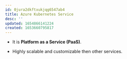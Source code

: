 ```yaml
---
id: 0jura2dkftxukjqg6547ab4
title: Azure Kubernetes Service
desc: ''
updated: 1654866141224
created: 1653660795817
---
```


* It is **Platform as a Service (PaaS)**.

* Highly scalable and customizable then other services.
